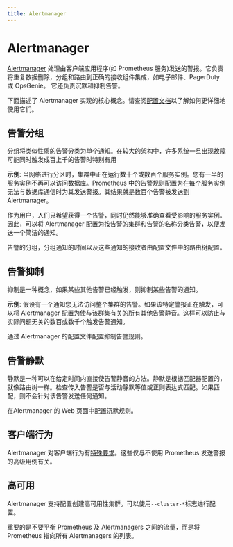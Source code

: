 ```yaml
---
title: Alertmanager
---
```


# Alertmanager

[Alertmanager](https://github.com/prometheus/alertmanager) 处理由客户端应用程序\(如 Prometheus 服务\)发送的警报。它负责将重复数据删除，分组和路由到正确的接收组件集成，如电子邮件、PagerDuty 或 OpsGenie。 它还负责沉默和抑制告警。

下面描述了 Alertmanager 实现的核心概念。请查阅[配置文档](https://prometheus.io/docs/alerting/configuration)以了解如何更详细地使用它们。

## 告警分组 <a id="grouping"></a>

分组将类似性质的告警分类为单个通知。在较大的架构中，许多系统一旦出现故障可能同时触发成百上千的告警时特别有用

**示例**: 当网络进行分区时，集群中正在运行数十个或数百个服务实例。您有一半的服务实例不再可以访问数据库。Prometheus 中的告警规则配置为在每个服务实例无法与数据库通信时为其发送警报。其结果就是数百个告警被发送到 Alertmanager。

作为用户，人们只希望获得一个告警，同时仍然能够准确查看受影响的服务实例。因此，可以将 Alertmanager 配置为按告警的集群和告警的名称分类告警，以便发送一个简洁的通知。

告警的分组，分组通知的时间以及这些通知的接收者由配置文件中的路由树配置。

## 告警抑制 <a id="inhibition"></a>

抑制是一种概念，如果某些其他告警已经触发，则抑制某些告警的通知。

**示例**: 假设有一个通知您无法访问整个集群的告警。如果该特定警报正在触发，可以将 Alertmanager 配置为使与该群集有关的所有其他告警静音。这样可以防止与实际问题无关的数百或数千个触发告警通知。

通过 Alertmanager 的配置文件配置抑制告警规则。

## 告警静默 <a id="silences"></a>

静默是一种可以在给定时间内直接使告警静音的方法。静默是根据匹配器配置的，就像路由树一样。检查传入告警是否与活动静默等值或正则表达式匹配。如果匹配，则不会针对该告警发送任何通知。

在Alertmanager 的 Web 页面中配置沉默规则。

## 客户端行为 <a id="client-behavior"></a>

Alertmanager 对客户端行为有[特殊要求](https://prometheus.io/docs/alerting/clients)。这些仅与不使用 Prometheus 发送警报的高级用例有关。

## 高可用 <a id="high-availability"></a>

Alertmanager 支持配置创建高可用性集群。可以使用`--cluster-*`标志进行配置。

重要的是不要平衡 Prometheus 及 Alertmanagers 之间的流量，而是将 Prometheus 指向所有 Alertmanagers 的列表。

